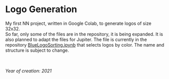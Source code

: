 
<h1>Logo Generation</h1>
<span>My first NN project, written in Google Colab, to generate logos of size 32x32.</span>
</br>
So far, only some of the files are in the repository, it is being expanded. It is also planned to adapt the files for Jupiter.
The file is currently in the repository <a href='https://github.com/kindasorrow/LogoGAN/blob/main/LogoGAN/BlueLogoSorting.ipynb'>BlueLogoSorting.ipynb</a> that selects logos by color. The name and structure is subject to change.

</br></br>
<i>Year of creation: 2021</i>
